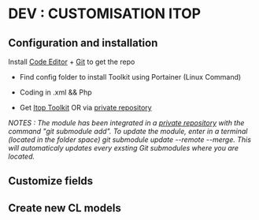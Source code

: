 # DEV : CUSTOMISATION ITOP #

## Configuration and installation 

Install [Code Editor](https://code.visualstudio.com/) + [Git](https://git-scm.com/downloads) to get the repo
- Find config folder to install Toolkit using Portainer (Linux Command) 
- Coding in .xml && Php

- Get [Itop Toolkit](https://manage-wiki.openitop.org/doku.php?id=3_0_0:customization:datamodel#installing_the_toolkit) OR via [private repository](https://github.com/Edumotiv/dev/tree/integration/services/toolkit) 

*NOTES : The module has been integrated in a [private repository](https://github.com/Edumotiv/dev/tree/integration/services/toolkit) with the command "git submodule add". To update the module, enter in a terminal (located in the folder space) git submodule update --remote --merge. 
This will automaticaly updates every exsting Git submodules where you are located.*


## Customize fields


## Create new CL models


